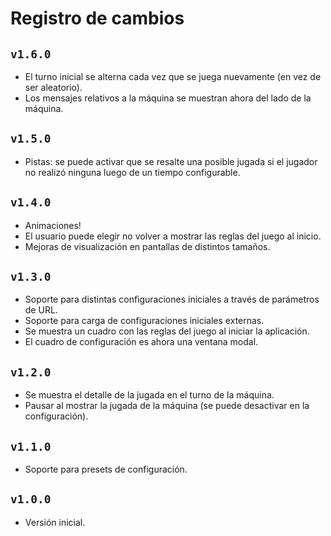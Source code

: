 # Registro de cambios

## `v1.6.0`

- El turno inicial se alterna cada vez que se juega nuevamente (en vez de ser aleatorio).
- Los mensajes relativos a la máquina se muestran ahora del lado de la máquina.

## `v1.5.0`

- Pistas: se puede activar que se resalte una posible jugada si el jugador no realizó ninguna luego de un tiempo configurable.

## `v1.4.0`

- Animaciones!
- El usuario puede elegir no volver a mostrar las reglas del juego al inicio.
- Mejoras de visualización en pantallas de distintos tamaños.

## `v1.3.0`

- Soporte para distintas configuraciones iniciales a través de parámetros de URL.
- Soporte para carga de configuraciones iniciales externas.
- Se muestra un cuadro con las reglas del juego al iniciar la aplicación.
- El cuadro de configuración es ahora una ventana modal.

## `v1.2.0`

- Se muestra el detalle de la jugada en el turno de la máquina.
- Pausar al mostrar la jugada de la máquina (se puede desactivar en la configuración).

## `v1.1.0`

- Soporte para presets de configuración.

## `v1.0.0`

- Versión inicial.

